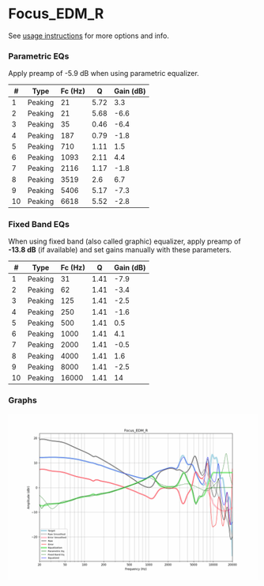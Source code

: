# Focus_EDM_R
See [usage instructions](https://github.com/jaakkopasanen/AutoEq#usage) for more options and info.

### Parametric EQs
Apply preamp of -5.9 dB when using parametric equalizer.

|   # | Type    |   Fc (Hz) |    Q |   Gain (dB) |
|-----|---------|-----------|------|-------------|
|   1 | Peaking |        21 | 5.72 |         3.3 |
|   2 | Peaking |        21 | 5.68 |        -6.6 |
|   3 | Peaking |        35 | 0.46 |        -6.4 |
|   4 | Peaking |       187 | 0.79 |        -1.8 |
|   5 | Peaking |       710 | 1.11 |         1.5 |
|   6 | Peaking |      1093 | 2.11 |         4.4 |
|   7 | Peaking |      2116 | 1.17 |        -1.8 |
|   8 | Peaking |      3519 | 2.6  |         6.7 |
|   9 | Peaking |      5406 | 5.17 |        -7.3 |
|  10 | Peaking |      6618 | 5.52 |        -2.8 |

### Fixed Band EQs
When using fixed band (also called graphic) equalizer, apply preamp of **-13.8 dB** (if available) and set gains manually with these parameters.

|   # | Type    |   Fc (Hz) |    Q |   Gain (dB) |
|-----|---------|-----------|------|-------------|
|   1 | Peaking |        31 | 1.41 |        -7.9 |
|   2 | Peaking |        62 | 1.41 |        -3.4 |
|   3 | Peaking |       125 | 1.41 |        -2.5 |
|   4 | Peaking |       250 | 1.41 |        -1.6 |
|   5 | Peaking |       500 | 1.41 |         0.5 |
|   6 | Peaking |      1000 | 1.41 |         4.1 |
|   7 | Peaking |      2000 | 1.41 |        -0.5 |
|   8 | Peaking |      4000 | 1.41 |         1.6 |
|   9 | Peaking |      8000 | 1.41 |        -2.5 |
|  10 | Peaking |     16000 | 1.41 |        14   |

### Graphs
![](./Focus_EDM_R.png)
